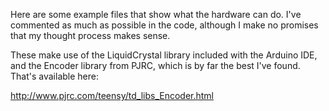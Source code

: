 Here are some example files that show what the hardware can do.  I've commented as much as possible in the code, although I make no promises that my thought process makes sense.

These make use of the LiquidCrystal library included with the Arduino IDE, and the Encoder library from PJRC, which is by far the best I've found.  That's available here:

http://www.pjrc.com/teensy/td_libs_Encoder.html
